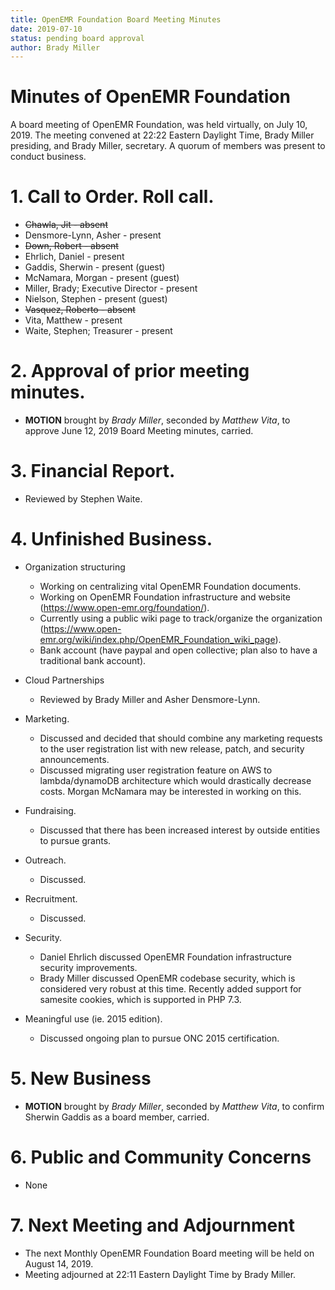 ```yaml
---
title: OpenEMR Foundation Board Meeting Minutes
date: 2019-07-10
status: pending board approval
author: Brady Miller
---
```


# Minutes of OpenEMR Foundation

A board meeting of OpenEMR Foundation, was held virtually, on July 10, 2019. The meeting
convened at 22:22 Eastern Daylight Time, Brady Miller presiding, and Brady Miller,
secretary. A quorum of members was present to conduct business.

# 1. Call to Order. Roll call.

- ~~Chawla, Jit - absent~~
- Densmore-Lynn, Asher - present
- ~~Down, Robert - absent~~
- Ehrlich, Daniel - present
- Gaddis, Sherwin - present (guest)
- McNamara, Morgan - present (guest)
- Miller, Brady; Executive Director - present
- Nielson, Stephen - present (guest)
- ~~Vasquez, Roberto - absent~~
- Vita, Matthew - present
- Waite, Stephen; Treasurer - present

# 2. Approval of prior meeting minutes.

- **MOTION** brought by _Brady Miller_, seconded by _Matthew Vita_, to approve June 12, 2019 Board Meeting minutes, carried.

# 3. Financial Report.

- Reviewed by Stephen Waite.

# 4. Unfinished Business.

- Organization structuring

  - Working on centralizing vital OpenEMR Foundation documents.
  - Working on OpenEMR Foundation infrastructure and website (https://www.open-emr.org/foundation/).
  - Currently using a public wiki page to track/organize the organization (https://www.open-emr.org/wiki/index.php/OpenEMR_Foundation_wiki_page).
  - Bank account (have paypal and open collective; plan also to have a traditional bank account).

- Cloud Partnerships

  - Reviewed by Brady Miller and Asher Densmore-Lynn.

- Marketing.

  - Discussed and decided that should combine any marketing requests to the user registration list with new release, patch, and security announcements.
  - Discussed migrating user registration feature on AWS to lambda/dynamoDB architecture which would drastically decrease costs. Morgan McNamara may be interested in working on this.

- Fundraising.

  - Discussed that there has been increased interest by outside entities to pursue grants.

- Outreach.

  - Discussed.

- Recruitment.

  - Discussed.

- Security.

  - Daniel Ehrlich discussed OpenEMR Foundation infrastructure security improvements.
  - Brady Miller discussed OpenEMR codebase security, which is considered very robust at this time. Recently added support for samesite cookies, which is supported in PHP 7.3.

- Meaningful use (ie. 2015 edition).

  - Discussed ongoing plan to pursue ONC 2015 certification.

# 5. New Business

- **MOTION** brought by _Brady Miller_, seconded by _Matthew Vita_, to confirm Sherwin Gaddis as a board member, carried.

# 6. Public and Community Concerns

- None

# 7. Next Meeting and Adjournment

- The next Monthly OpenEMR Foundation Board meeting will be held on August 14, 2019.
- Meeting adjourned at 22:11 Eastern Daylight Time by Brady Miller.
